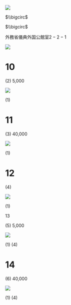 ![](https://www.nta.go.jp/tmp/8d1e3593-c75f-4bfb-9b7d-0a24628f8998/images/fb0bd96d438b489f235127c6c2e7f721044674fc5df783b2d1fb1836929a8b5e.jpg)

$\\bigcirc$

$\\bigcirc$

外務省儀典外国公館室$2-2-1$

![](https://www.nta.go.jp/tmp/8d1e3593-c75f-4bfb-9b7d-0a24628f8998/images/c84cff2f97bede1d42e10294e24dcb76567378bf7821b5557a79ef60cab4e66d.jpg)

# 10

(2) 5,000

![](https://www.nta.go.jp/tmp/8d1e3593-c75f-4bfb-9b7d-0a24628f8998/images/e3154dcb1e7f71574c4d948823f054764eac8cec80328893b066ab76cda99ace.jpg)

(1)

# 11

(3) 40,000

![](https://www.nta.go.jp/tmp/8d1e3593-c75f-4bfb-9b7d-0a24628f8998/images/60cfc89c573a63313f5bc8992e493d0844f3d9e474d5d10c068cf3b6526055a8.jpg)

(1)

# 12

(4)

![](https://www.nta.go.jp/tmp/8d1e3593-c75f-4bfb-9b7d-0a24628f8998/images/59c420774995ed755508ec9e032de4e82f5e10227e2326325a33bc823d14ae5b.jpg)

(1)

13

(5) 5,000

![](https://www.nta.go.jp/tmp/8d1e3593-c75f-4bfb-9b7d-0a24628f8998/images/904be56d81aadedf89ecacc0730140132df2626534c306b9ecdba2d0cc3cd680.jpg)

(1) (4)

# 14

(6) 40,000

![](https://www.nta.go.jp/tmp/8d1e3593-c75f-4bfb-9b7d-0a24628f8998/images/f2fdf470a4a4f70cb878ec5698199f6136864c885b0d6bd663e503ddacd7a83a.jpg)

(1) (4)